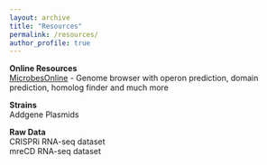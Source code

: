 ```yaml
---
layout: archive
title: "Resources"
permalink: /resources/
author_profile: true
---
```


**Online Resources**\
[MicrobesOnline](http://www.microbesonline.org/) -  Genome browser with operon prediction, domain prediction,  homolog finder and much more

**Strains**\
Addgene Plasmids

**Raw Data**\
CRISPRi RNA-seq dataset\
mreCD RNA-seq dataset
